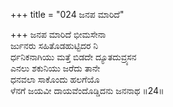 +++
title = "024 ಜನಪ ಮಾರಿದೆ"

+++
ಜನಪ ಮಾರಿದೆ ಭೀಮಸೇನಾ  
ರ್ಜುನರು ಸಹಿತೊಡಹುಟ್ಟಿದರ ನಿ  
ರ್ಧನಿಕನಾಗಿಯು ಮತ್ತೆ ಬಿಡದೇ ದ್ಯೂತದುವ್ರ್ಯಸನ  
ಎನಲು ಶಕುನಿಯು ಜರೆದು ತಾನೇ  
ಧನವಲಾ ಸಾಕೊಂದು ಹಲಗೆಯೊ  
ಳೆನಗೆ ಜಯವೀ ದಾಯವೆಂದೊಡ್ಡಿದನು ಜನನಾಥ    ॥24॥